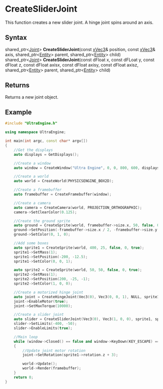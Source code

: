 # CreateSliderJoint

This function creates a new slider joint. A hinge joint spins around an axis.

## Syntax

shared_ptr<[Joint](Joint.md)> **CreateSliderJoint**(const [xVec3](xVec3.md)& position, const [xVec3](xVec3.md)& axis, shared_ptr<[Entity](Entity.md)> parent, shared_ptr<[Entity](Entity.md)> child)
shared_ptr<[Joint](Joint.md)> **CreateSliderJoint**(const dFloat x, const dFLoat y, const dFloat z, const dFloat axisx, const dFloat axisy, const dFloat axisz, shared_ptr<[Entity](Entity.md)> parent, shared_ptr<[Entity](Entity.md)> child)

## Returns

Returns a new joint object.

## Example

```c++
#include "UltraEngine.h"

using namespace UltraEngine;

int main(int argc, const char* argv[])
{
    //Get the displays
    auto displays = GetDisplays();

    //Create a window
    auto window = CreateWindow("Ultra Engine", 0, 0, 800, 600, displays[0], WINDOW_CENTER | WINDOW_TITLEBAR);

    //Create a world
    auto world = CreateWorld(PHYSICSENGINE_BOX2D);

    //Create a framebuffer
    auto framebuffer = CreateFramebuffer(window);

    //Create a camera    
    auto camera = CreateCamera(world, PROJECTION_ORTHOGRAPHIC);
    camera->SetClearColor(0.125);

    //Create the ground sprite
    auto ground = CreateSprite(world, framebuffer->size.x, 50, false, 0, true);
    ground->SetPosition(-framebuffer->size.x / 2, -framebuffer->size.y / 2);
    ground->SetColor(0, 1, 0);

    //Add some boxes
    auto sprite1 = CreateSprite(world, 400, 25, false, 0, true);
    sprite1->SetMass(1);
    sprite1->SetPosition(-200, -12.5);
    sprite1->SetColor(0, 0, 1);

    auto sprite2 = CreateSprite(world, 50, 50, false, 0, true);
    sprite2->SetMass(1);
    sprite2->SetPosition(200, -25, -1);
    sprite2->SetColor(1, 0, 0);

    //Create a motorized hinge joint
    auto joint = CreateHingeJoint(Vec3(0), Vec3(0, 0, 1), NULL, sprite1);
    joint->EnableMotor(true);
    joint->SetMaxTorque(10000);

    //Create a slider joint
    auto slider = CreateSliderJoint(Vec3(0), Vec3(1, 0, 0), sprite1, sprite2);
    slider->SetLimits(-400, -50);
    slider->EnableLimits(true);

    //Main loop
    while (window->Closed() == false and window->KeyDown(KEY_ESCAPE) == false)
    {
        //Update joint motor rotation
        joint->SetRotation(sprite1->rotation.z + 3);

        world->Update();
        world->Render(framebuffer);
    }
    return 0;
}
```
